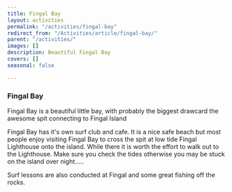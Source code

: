 ```yaml
---
title: Fingal Bay
layout: activities
permalink: "/activities/fingal-bay"
redirect_from: "/Activities/article/fingal-bay/"
parent: "/activities/"
images: []
description: Beautiful Fingal Bay
covers: []
seasonal: false

---
```

### Fingal Bay

Fingal Bay is a beautiful little bay, with probably the biggest drawcard the awesome spit connecting to Fingal Island

Fingal Bay has it's own surf club and cafe.  It is a nice safe beach but most people enjoy visiting Fingal Bay to cross the spit at low tide Fingal Lighthouse onto the island.  While there it is worth the effort to walk out to the Lighthouse.  Make sure you check the tides otherwise you may be stuck on the island over night.....

Surf lessons are also conducted at Fingal and some great fishing off the rocks.